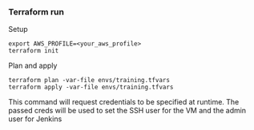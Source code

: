 ### Terraform run

Setup
```
export AWS_PROFILE=<your_aws_profile>
terraform init
```

Plan and apply
```
terraform plan -var-file envs/training.tfvars
terraform apply -var-file envs/training.tfvars
```

This command will request credentials to be specified at runtime. The passed creds will be used to set the SSH user for the VM and the admin user for Jenkins